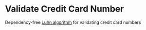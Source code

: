 # Validate Credit Card Number

Dependency-free [Luhn algorithm](https://en.wikipedia.org/wiki/Luhn_algorithm) for validating credit card numbers
